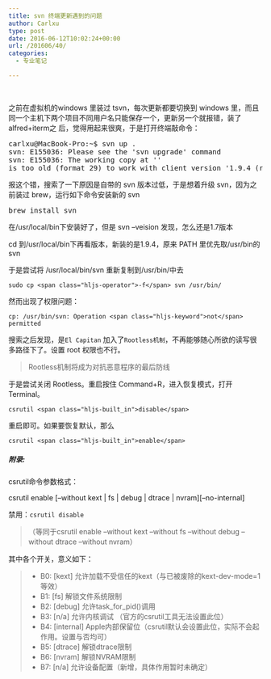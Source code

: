 ```yaml
---
title: svn 终端更新遇到的问题
author: Carlxu
type: post
date: 2016-06-12T10:02:24+00:00
url: /201606/40/
categories:
  - 专业笔记

---
```

&nbsp;

之前在虚拟机的windows 里装过 tsvn，每次更新都要切换到 windows 里，而且同一个主机下两个项目不同用户名只能保存一个，更新另一个就报错，装了alfred+iterm之 后，觉得用起来很爽，于是打开终端敲命令：<!--more-->

<pre class="hljs bash">carlxu@MacBook-Pro:~$ svn up .
svn: E155036: Please see the 'svn upgrade' command
svn: E155036: The working copy at ''
is too old (format 29) to work with client version '1.9.4 (r1740329)' (expects format 31). You need to upgrade the working copy first.</pre>

报这个错，搜索了一下原因是自带的 svn 版本过低，于是想着升级 svn，因为之前装过 brew，运行如下命令安装新的 svn

<pre class="hljs bash">brew install svn</pre>

在/usr/local/bin下安装好了，但是 svn &#8211;veision 发现，怎么还是1.7版本

cd 到/usr/local/bin下再看版本，新装的是1.9.4，原来 PATH 里优先取/usr/bin的 svn

于是尝试将 /usr/local/bin/svn 重新复制到/usr/bin/中去

<pre class="hljs bash"><code>sudo cp &lt;span class="hljs-operator">-f&lt;/span> svn /usr/bin/</code></pre>

然而出现了权限问题：

<pre class="hljs python"><code>cp: /usr/bin/svn: Operation &lt;span class="hljs-keyword">not&lt;/span> permitted</code></pre>

搜索之后发现，是`El Capitan` 加入了`Rootless机制`，不再能够随心所欲的读写很多路径下了。设置 root 权限也不行。

> Rootless机制将成为对抗恶意程序的最后防线

于是尝试关闭 Rootless。重启按住 Command+R，进入恢复模式，打开Terminal。

<pre class="hljs bash"><code>csrutil &lt;span class="hljs-built_in">disable&lt;/span></code></pre>

重启即可。如果要恢复默认，那么

<pre class="hljs bash"><code>csrutil &lt;span class="hljs-built_in">enable&lt;/span></code></pre>

##### 附录:

csrutil命令参数格式：

csrutil enable \[&#8211;without kext | fs | debug | dtrace | nvram\]\[&#8211;no-internal\]

禁用：`csrutil disable`

> （等同于csrutil enable &#8211;without kext &#8211;without fs &#8211;without debug &#8211;without dtrace &#8211;without nvram）

其中各个开关，意义如下：

>   * B0: [kext] 允许加载不受信任的kext（与已被废除的kext-dev-mode=1等效）
>   * B1: [fs] 解锁文件系统限制
>   * B2: [debug] 允许task\_for\_pid()调用
>   * B3: [n/a] 允许内核调试 （官方的csrutil工具无法设置此位）
>   * B4: [internal] Apple内部保留位（csrutil默认会设置此位，实际不会起作用。设置与否均可）
>   * B5: [dtrace] 解锁dtrace限制
>   * B6: [nvram] 解锁NVRAM限制
>   * B7: [n/a] 允许设备配置（新增，具体作用暂时未确定）

&nbsp;